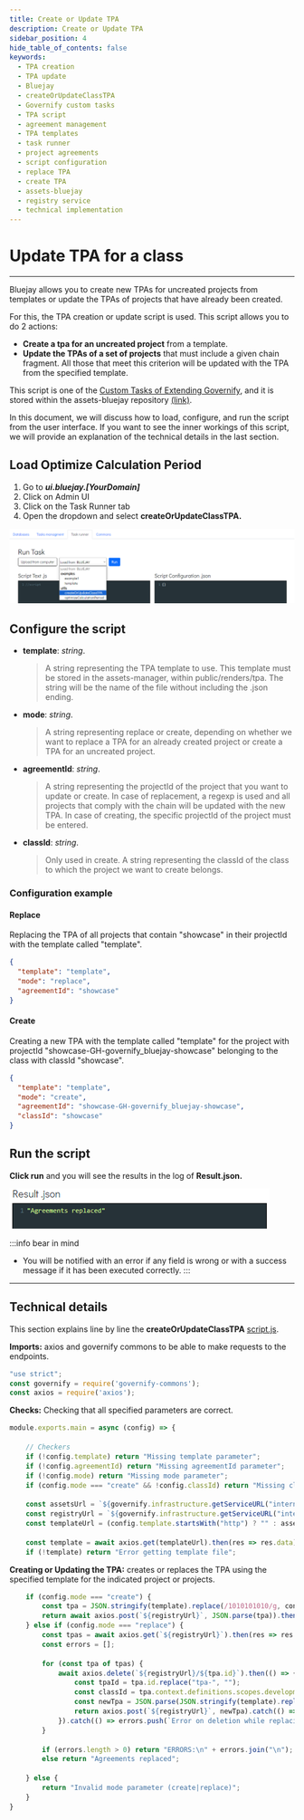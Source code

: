 ```yaml
---
title: Create or Update TPA 
description: Create or Update TPA 
sidebar_position: 4
hide_table_of_contents: false
keywords:
  - TPA creation
  - TPA update
  - Bluejay
  - createOrUpdateClassTPA
  - Governify custom tasks
  - TPA script
  - agreement management
  - TPA templates
  - task runner
  - project agreements
  - script configuration
  - replace TPA
  - create TPA
  - assets-bluejay
  - registry service
  - technical implementation
---
```


# Update TPA for a class

---

Bluejay allows you to create new TPAs ​​for uncreated projects from templates or update the TPAs ​​of projects that have already been created.

For this, the TPA creation or update script is used. This script allows you to do 2 actions:

- **Create a tpa for an uncreated project** from a template.
- **Update the TPAs of a set of projects** that must include a given chain fragment. All those that meet this criterion will be updated with the TPA from the specified template.

This script is one of the [Custom Tasks of Extending Governify](https://docs.governify.io/development/extending-governify/custom-tasks), and it is stored within the assets-bluejay repository [(link)](https://github.com/governify/assets-bluejay/blob/main/public/director/tasks/utils/createOrUpdateClassTPA/script.js).

In this document, we will discuss how to load, configure, and run the script from the user interface. If you want to see the inner workings of this script, we will provide an explanation of the technical details in the last section.

## Load Optimize Calculation Period

1. Go to  ***ui.bluejay.[YourDomain]***
2. Click on Admin UI
3. Click on the Task Runner tab
4. Open the dropdown and select **createOrUpdateClassTPA.**

![load script](/img/development/custom-tasks/createUpdateTPA/load-script.png)

## Configure the script

- **template**: *string*.
    > A string representing the TPA template to use. This template must be stored in the assets-manager, within public/renders/tpa. The string will be the name of the file without including the .json ending.

- **mode**: *string*.
    > A string representing replace or create, depending on whether we want to replace a TPA for an already created project or create a TPA for an uncreated project.

- **agreementId**: *string*.
    > A string representing the projectId of the project that you want to update or create. In case of replacement, a regexp is used and all projects that comply with the chain will be updated with the new TPA. In case of creating, the specific projectId of the project must be entered.

- **classId**: *string*.
    > Only used in create. A string representing the classId of the class to which the project we want to create belongs.

### Configuration example

#### Replace

Replacing the TPA of all projects that contain "showcase" in their projectId with the template called "template".

```json
{
  "template": "template",
  "mode": "replace",
  "agreementId": "showcase"
}
```

#### Create

Creating a new TPA with the template called "template" for the project with projectId "showcase-GH-governify_bluejay-showcase" belonging to the class with classId "showcase".

```json
{
  "template": "template",
  "mode": "create",
  "agreementId": "showcase-GH-governify_bluejay-showcase",
  "classId": "showcase"
}
```

## Run the script

**Click run** and you will see the results in the log of **Result.json.**

![load script](/img/development/custom-tasks/createUpdateTPA/result.png)

:::info bear in mind

- You will be notified with an error if any field is wrong or with a success message if it has been executed correctly.
:::

---

## Technical details

This section explains line by line the **createOrUpdateClassTPA** [script.js](https://github.com/governify/assets-bluejay/blob/main/public/director/tasks/utils/createOrUpdateClassTPA/script.js).

**Imports:** axios and governify commons to be able to make requests to the endpoints.

```js showLineNumbers
"use strict";
const governify = require('governify-commons');
const axios = require('axios');
```

**Checks:** Checking that all specified parameters are correct.

```js showLineNumbers
module.exports.main = async (config) => {

    // Checkers
    if (!config.template) return "Missing template parameter";
    if (!config.agreementId) return "Missing agreementId parameter";
    if (!config.mode) return "Missing mode parameter";
    if (config.mode === "create" && !config.classId) return "Missing classId parameter for create mode";

    const assetsUrl = `${governify.infrastructure.getServiceURL("internal.assets")}/api/v1/public/renders/tpa/`;
    const registryUrl = `${governify.infrastructure.getServiceURL("internal.registry")}/api/v6/agreements`;
    const templateUrl = (config.template.startsWith("http") ? "" : assetsUrl) + (config.template.includes(".json") ? config.template : `${config.template}.json`);

    const template = await axios.get(templateUrl).then(res => res.data).catch(() => {});
    if (!template) return "Error getting template file";
```

**Creating or Updating the TPA:** creates or replaces the TPA using the specified template for the indicated project or projects.

```js showLineNumbers
    if (config.mode === "create") {
        const tpa = JSON.stringify(template).replace(/1010101010/g, config.agreementId).replace(/2020202020/g, config.classId);
        return await axios.post(`${registryUrl}`, JSON.parse(tpa)).then(() => "Agreement created").catch(() => "Error creating agreement");
    } else if (config.mode === "replace") {
        const tpas = await axios.get(`${registryUrl}`).then(res => res.data?.filter(t => new RegExp(config.agreementId).test(t.id)) ?? []).catch(() => []);
        const errors = [];

        for (const tpa of tpas) {
            await axios.delete(`${registryUrl}/${tpa.id}`).then(() => {
                const tpaId = tpa.id.replace("tpa-", "");
                const classId = tpa.context.definitions.scopes.development.class.default;
                const newTpa = JSON.parse(JSON.stringify(template).replace(/1010101010/g, tpaId).replace(/2020202020/g, classId));
                return axios.post(`${registryUrl}`, newTpa).catch(() => errors.push(`Error on creation while replacing agreement ${tpa.id}`));
            }).catch(() => errors.push(`Error on deletion while replacing agreement ${tpa.id}`));            
        }

        if (errors.length > 0) return "ERRORS:\n" + errors.join("\n");
        else return "Agreements replaced";

    } else {
        return "Invalid mode parameter (create|replace)";
    }
}
```
